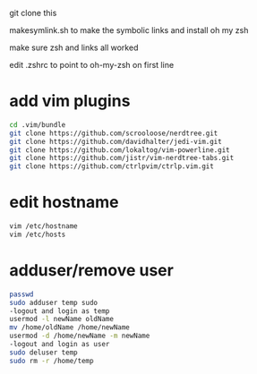 git clone this

makesymlink.sh to make the symbolic links and install oh my zsh

make sure zsh and links all worked

edit .zshrc to point to oh-my-zsh on first line

# add vim plugins
```bash
cd .vim/bundle
git clone https://github.com/scrooloose/nerdtree.git
git clone https://github.com/davidhalter/jedi-vim.git
git clone https://github.com/lokaltog/vim-powerline.git
git clone https://github.com/jistr/vim-nerdtree-tabs.git
git clone https://github.com/ctrlpvim/ctrlp.vim.git
```

# edit hostname
```bash
vim /etc/hostname
vim /etc/hosts
```

# adduser/remove user
```bash
passwd
sudo adduser temp sudo
-logout and login as temp
usermod -l newName oldName
mv /home/oldName /home/newName
usermod -d /home/newName -m newName
-logout and login as user
sudo deluser temp
sudo rm -r /home/temp
```

